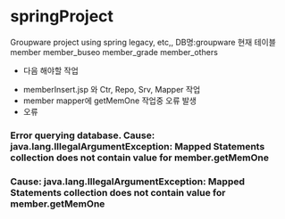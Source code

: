 # springProject
Groupware project using spring legacy, etc,,
DB명:groupware
현재 테이블
  member
  member_buseo
  member_grade
  member_others

* 다음 해야할 작업
- memberInsert.jsp 와 Ctr, Repo, Srv, Mapper 작업
- member mapper에 getMemOne 작업중 오류 발생
- 오류
### Error querying database.  Cause: java.lang.IllegalArgumentException: Mapped Statements collection does not contain value for member.getMemOne
### Cause: java.lang.IllegalArgumentException: Mapped Statements collection does not contain value for member.getMemOne
